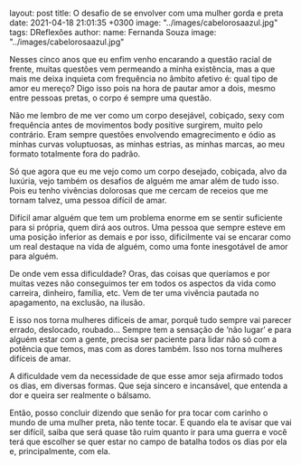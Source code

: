layout: post
title: O desafio de se envolver com uma mulher gorda e preta
date: 2021-04-18 21:01:35 +0300
image: "../images/cabelorosaazul.jpg"
tags: DReflexões
author:
  name: Fernanda Souza
  image: "../images/cabelorosaazul.jpg"
  
  
Nesses cinco anos que eu enfim venho encarando a questão racial de frente, muitas questões vem permeando a minha existência, mas a que mais me deixa inquieta com frequência no âmbito afetivo é: qual tipo de amor eu mereço? Digo isso pois na hora de pautar amor a dois, mesmo entre pessoas pretas, o corpo é sempre uma questão.

Não me lembro de me ver como um corpo desejável, cobiçado, sexy com frequência antes de movimentos body positive surgirem, muito pelo contrário. Eram sempre questões envolvendo emagrecimento e ódio as minhas curvas voluptuosas, as minhas estrias, as minhas marcas, ao meu formato totalmente fora do padrão.

Só que agora que eu me vejo como um corpo desejado, cobiçada, alvo da luxúria, vejo também os desafios de alguém me amar além de tudo isso. Pois eu tenho vivências dolorosas que me cercam de receios que me tornam talvez, uma pessoa difícil de amar.

Difícil amar alguém que tem um problema enorme em se sentir suficiente para si própria, quem dirá aos outros. Uma pessoa que sempre esteve em uma posição inferior as demais e por isso, dificilmente vai se encarar como um real destaque na vida de alguém, como uma fonte inesgotável de amor para alguém.

De onde vem essa dificuldade? Oras, das coisas que queríamos e por muitas vezes não conseguimos ter em todos os aspectos da vida como carreira, dinheiro, família, etc. Vem de ter uma vivência pautada no apagamento, na exclusão, na ilusão.

E isso nos torna mulheres difíceis de amar, porquê tudo sempre vai parecer errado, deslocado, roubado… Sempre tem a sensação de ‘não lugar’ e para alguém estar com a gente, precisa ser paciente para lidar não só com a potência que temos, mas com as dores também. Isso nos torna mulheres difíceis de amar.

A dificuldade vem da necessidade de que esse amor seja afirmado todos os dias, em diversas formas. Que seja sincero e incansável, que entenda a dor e queira ser realmente o bálsamo.

Então, posso concluir dizendo que senão for pra tocar com carinho o mundo de uma mulher preta, não tente tocar. E quando ela te avisar que vai ser difícil, saiba que será quase tão ruim quanto ir para uma guerra e você terá que escolher se quer estar no campo de batalha todos os dias por ela e, principalmente, com ela.
